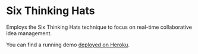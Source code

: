 Six Thinking Hats
====

Employs the Six Thinking Hats technique to focus on real-time collaborative idea management.

You can find a running demo [deployed on Heroku](http://sixhats.herokuapp.com/).
